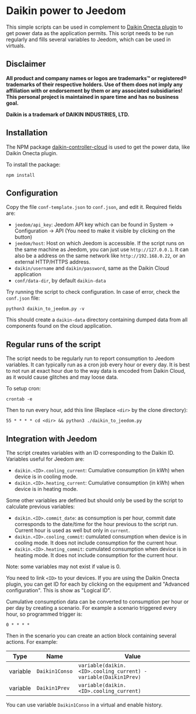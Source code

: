 # Daikin power to Jeedom

This simple scripts can be used in complement to
[Daikin Onecta plugin](https://market.jeedom.com/index.php?v=d&p=market_display&id=4183)
to get power data as the application permits. This script needs to be run regularly and
fills several variables to Jeedom, which can be used in virtuals.

## Disclaimer

**All product and company names or logos are trademarks™ or registered® trademarks of their
respective holders. Use of them does not imply any affiliation with or endorsement by them or
any associated subsidiaries! This personal project is maintained in spare time and has
no business goal.**

**Daikin is a trademark of DAIKIN INDUSTRIES, LTD.**


## Installation

The NPM package [daikin-controller-cloud](https://www.npmjs.com/package/daikin-controller-cloud)
is used to get the power data, like Daikin Onecta plugin.

To install the package:

    npm install

## Configuration

Copy the file `conf-template.json` to `conf.json`, and edit it. Required fields are:

- `jeedom/api_key`: Jeedom API key which can be found in System -> Configuration -> API
  (You need to make it visible by clicking on the button)
- `jeedom/host`: Host on which Jeedom is accessible. If the script runs on the same
  machine as Jeedom, you can just use `http://127.0.0.1`. It can also be a address on the
  same network like `http://192.168.0.22`, or an external HTTP/HTTPS address.
- `daikin/username` and `daikin/password`, same as the Daikin Cloud application
- `conf/data-dir`, by default `daikin-data`

Try running the script to check configuration. In case of error, check the `conf.json` file:

    python3 daikin_to_jeedom.py -v

This should create a `daikin-data` directory containing dumped data
from all components found on the cloud application.

## Regular runs of the script

The script needs to be regularly run to report consumption to Jeedom variables. It can typically run as a cron job every hour or every day. It is best to not run at exact hour due to the way data is
encoded from Daikin Cloud, as it would cause glitches and may loose
data.

To setup cron:

    crontab -e

Then to run every hour, add this line (Replace `<dir>` by the clone
directory):

    55 * * * * cd <dir> && python3 ./daikin_to_jeedom.py

## Integration with Jeedom

The script creates variables with an ID corresponding to the Daikin
ID. Variables useful for Jeedom are:

- `daikin.<ID>.cooling_current`: Cumulative consumption (in kWh)
  when device is in cooling mode.
- `daikin.<ID>.heating_current`: Cumulative consumption (in kWh)
  when device is in heating mode.

Some other variables are defined but should only be used by the
script to calculate previous variables:

- `daikin.<ID>.commit_date`: as consumption is per hour, commit date
  corresponds to the date/time for the hour previous to the
  script run. Current hour is used as well but only in `current`.
- `daikin.<ID>.cooling_commit`: cumulated consumption when device is
  in cooling mode. It does not include consumption for the current
  hour.
- `daikin.<ID>.heating_commit`: cumulated consumption when device is
  in heating mode. It does not include consumption for the current
  hour.

Note: some variables may not exist if value is 0.

You need to link `<ID>` to your devices. If you are using the Daikin
Onecta plugin, you can get ID for each by clicking on the equipment
and "Advanced configuration". This is show as "Logical ID".

Cumulative consumption data can be converted to consumption per hour
or per day by creating a scenario. For example a scenario triggered
every hour, so programmed trigger is:

    0 * * * *

Then in the scenario you can create an action block containing
several actions. For example:

| Type       | Name           | Value              |
| ---------- | -------------  | --------           |
| variable   | `Daikin1Conso` | `variable(daikin.<ID>.cooling_current) - variable(Daikin1Prev)` |
| variable   | `Daikin1Prev`  | `variable(daikin.<ID>.cooling_current)` |

You can use variable `Daikin1Conso` in a virtual and enable history.


